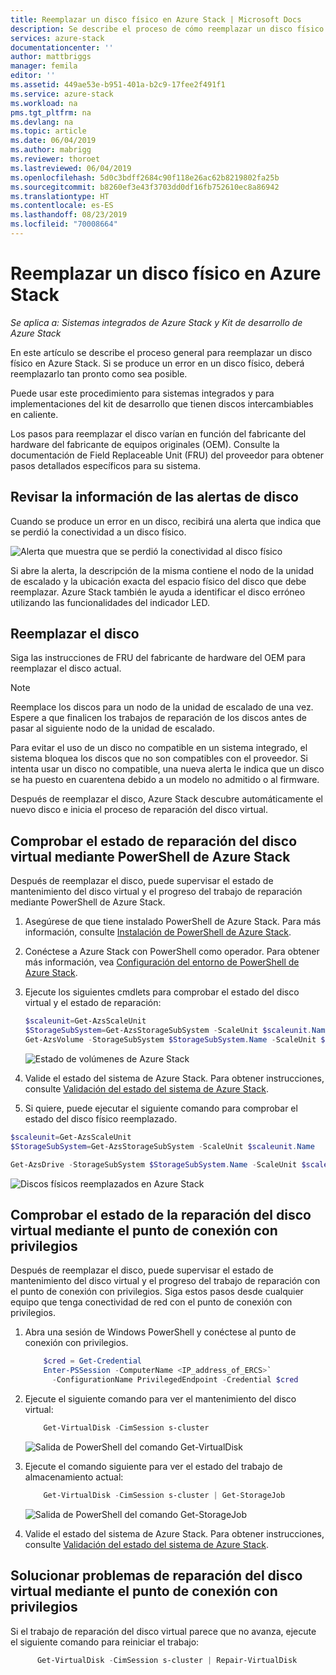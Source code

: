 ```yaml
---
title: Reemplazar un disco físico en Azure Stack | Microsoft Docs
description: Se describe el proceso de cómo reemplazar un disco físico en Azure Stack.
services: azure-stack
documentationcenter: ''
author: mattbriggs
manager: femila
editor: ''
ms.assetid: 449ae53e-b951-401a-b2c9-17fee2f491f1
ms.service: azure-stack
ms.workload: na
pms.tgt_pltfrm: na
ms.devlang: na
ms.topic: article
ms.date: 06/04/2019
ms.author: mabrigg
ms.reviewer: thoroet
ms.lastreviewed: 06/04/2019
ms.openlocfilehash: 5d0c3bdff2684c90f118e26ac62b8219802fa25b
ms.sourcegitcommit: b8260ef3e43f3703dd0df16fb752610ec8a86942
ms.translationtype: HT
ms.contentlocale: es-ES
ms.lasthandoff: 08/23/2019
ms.locfileid: "70008664"
---
```

# <a name="replace-a-physical-disk-in-azure-stack"></a>Reemplazar un disco físico en Azure Stack

*Se aplica a: Sistemas integrados de Azure Stack y Kit de desarrollo de Azure Stack*

En este artículo se describe el proceso general para reemplazar un disco físico en Azure Stack. Si se produce un error en un disco físico, deberá reemplazarlo tan pronto como sea posible.

Puede usar este procedimiento para sistemas integrados y para implementaciones del kit de desarrollo que tienen discos intercambiables en caliente.

Los pasos para reemplazar el disco varían en función del fabricante del hardware del fabricante de equipos originales (OEM). Consulte la documentación de Field Replaceable Unit (FRU) del proveedor para obtener pasos detallados específicos para su sistema.

## <a name="review-disk-alert-information"></a>Revisar la información de las alertas de disco
Cuando se produce un error en un disco, recibirá una alerta que indica que se perdió la conectividad a un disco físico.

![Alerta que muestra que se perdió la conectividad al disco físico](media/azure-stack-replace-disk/DiskAlert.png)

Si abre la alerta, la descripción de la misma contiene el nodo de la unidad de escalado y la ubicación exacta del espacio físico del disco que debe reemplazar. Azure Stack también le ayuda a identificar el disco erróneo utilizando las funcionalidades del indicador LED.

## <a name="replace-the-disk"></a>Reemplazar el disco

Siga las instrucciones de FRU del fabricante de hardware del OEM para reemplazar el disco actual.

> [!note]
> Reemplace los discos para un nodo de la unidad de escalado de una vez. Espere a que finalicen los trabajos de reparación de los discos antes de pasar al siguiente nodo de la unidad de escalado.

Para evitar el uso de un disco no compatible en un sistema integrado, el sistema bloquea los discos que no son compatibles con el proveedor. Si intenta usar un disco no compatible, una nueva alerta le indica que un disco se ha puesto en cuarentena debido a un modelo no admitido o al firmware.

Después de reemplazar el disco, Azure Stack descubre automáticamente el nuevo disco e inicia el proceso de reparación del disco virtual.

## <a name="check-the-status-of-virtual-disk-repair-using-azure-stack-powershell"></a>Comprobar el estado de reparación del disco virtual mediante PowerShell de Azure Stack

Después de reemplazar el disco, puede supervisar el estado de mantenimiento del disco virtual y el progreso del trabajo de reparación mediante PowerShell de Azure Stack.

1. Asegúrese de que tiene instalado PowerShell de Azure Stack. Para más información, consulte [Instalación de PowerShell de Azure Stack](azure-stack-powershell-install.md).
2. Conéctese a Azure Stack con PowerShell como operador. Para obtener más información, vea [Configuración del entorno de PowerShell de Azure Stack](azure-stack-powershell-configure-admin.md).
3. Ejecute los siguientes cmdlets para comprobar el estado del disco virtual y el estado de reparación:
    ```powershell  
    $scaleunit=Get-AzsScaleUnit
    $StorageSubSystem=Get-AzsStorageSubSystem -ScaleUnit $scaleunit.Name
    Get-AzsVolume -StorageSubSystem $StorageSubSystem.Name -ScaleUnit $scaleunit.name | Select-Object VolumeLabel, OperationalStatus, RepairStatus
    ```

    ![Estado de volúmenes de Azure Stack](media/azure-stack-replace-disk/get-azure-stack-volumes-health.png)

4. Valide el estado del sistema de Azure Stack. Para obtener instrucciones, consulte [Validación del estado del sistema de Azure Stack](azure-stack-diagnostic-test.md).
5. Si quiere, puede ejecutar el siguiente comando para comprobar el estado del disco físico reemplazado.

```powershell  
$scaleunit=Get-AzsScaleUnit
$StorageSubSystem=Get-AzsStorageSubSystem -ScaleUnit $scaleunit.Name

Get-AzsDrive -StorageSubSystem $StorageSubSystem.Name -ScaleUnit $scaleunit.name | Sort-Object StorageNode,MediaType,PhysicalLocation | Format-Table Storagenode, Healthstatus, PhysicalLocation, Model, MediaType,  CapacityGB, CanPool, CannotPoolReason
```

![Discos físicos reemplazados en Azure Stack](media/azure-stack-replace-disk/check-replaced-physical-disks-azure-stack.png)

## <a name="check-the-status-of-virtual-disk-repair-using-the-privileged-endpoint"></a>Comprobar el estado de la reparación del disco virtual mediante el punto de conexión con privilegios
 
Después de reemplazar el disco, puede supervisar el estado de mantenimiento del disco virtual y el progreso del trabajo de reparación con el punto de conexión con privilegios. Siga estos pasos desde cualquier equipo que tenga conectividad de red con el punto de conexión con privilegios.

1. Abra una sesión de Windows PowerShell y conéctese al punto de conexión con privilegios.
    ```powershell
        $cred = Get-Credential
        Enter-PSSession -ComputerName <IP_address_of_ERCS>`
          -ConfigurationName PrivilegedEndpoint -Credential $cred
    ``` 
  
2. Ejecute el siguiente comando para ver el mantenimiento del disco virtual:
    ```powershell
        Get-VirtualDisk -CimSession s-cluster
    ```
   ![Salida de PowerShell del comando Get-VirtualDisk](media/azure-stack-replace-disk/GetVirtualDiskOutput.png)

3. Ejecute el comando siguiente para ver el estado del trabajo de almacenamiento actual:
    ```powershell
        Get-VirtualDisk -CimSession s-cluster | Get-StorageJob
    ```
      ![Salida de PowerShell del comando Get-StorageJob](media/azure-stack-replace-disk/GetStorageJobOutput.png)

4. Valide el estado del sistema de Azure Stack. Para obtener instrucciones, consulte [Validación del estado del sistema de Azure Stack](azure-stack-diagnostic-test.md).


## <a name="troubleshoot-virtual-disk-repair-using-the-privileged-endpoint"></a>Solucionar problemas de reparación del disco virtual mediante el punto de conexión con privilegios

Si el trabajo de reparación del disco virtual parece que no avanza, ejecute el siguiente comando para reiniciar el trabajo:
  ```powershell
        Get-VirtualDisk -CimSession s-cluster | Repair-VirtualDisk
  ``` 
